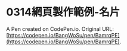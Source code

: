 # 0314網頁製作範例-名片

A Pen created on CodePen.io. Original URL: [https://codepen.io/BangWoSu/pen/BamrqPE](https://codepen.io/BangWoSu/pen/BamrqPE).


